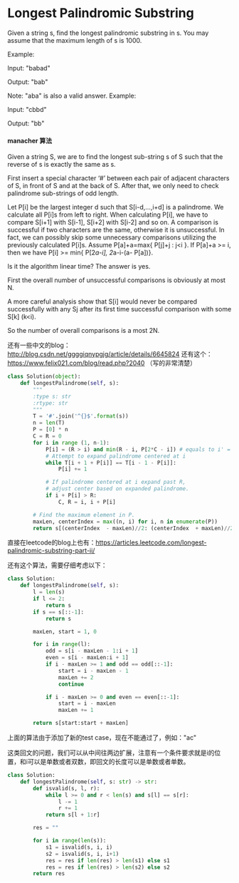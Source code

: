 # Longest Palindromic Substring

Given a string s, find the longest palindromic substring in s. You may assume that the maximum length of s is 1000.

Example:

Input: "babad"

Output: "bab"

Note: "aba" is also a valid answer.
Example:

Input: "cbbd"

Output: "bb"

#### manacher 算法

Given a string S, we are to find the longest sub-string s of S such that the reverse of s is exactly the same as s.

First insert a special character ‘#’ between each pair of adjacent characters of S, in front of S and at the back of S. After that, we only need to check palindrome sub-strings of odd length.

Let P[i] be the largest integer d such that S[i-d,…,i+d] is a palindrome.  We calculate all P[i]s from left to right. When calculating P[i], we have to compare S[i+1] with S[i-1], S[i+2] with S[i-2] and so on. A comparison is successful if two characters are the same, otherwise it is unsuccessful. In fact, we can possibly skip some unnecessary comparisons utilizing the previously calculated P[i]s.
Assume P[a]+a=max{ P[j]+j :  j<i }. If P[a]+a >= i, then we have P[i] >= min{ P[2*a-i],  2*a-i-(a- P[a])}.

Is it the algorithm linear time? The answer is yes.

First the overall number of unsuccessful comparisons is obviously at most N.

A more careful analysis show that S[i] would never be compared successfully with any S[j](j<i) after its first time successful comparison with some S[k] (k<i).

So the number of overall comparisons is a most 2N.

还有一些中文的blog：http://blog.csdn.net/ggggiqnypgjg/article/details/6645824
还有这个：https://www.felix021.com/blog/read.php?2040 （写的非常清楚）

```Python
class Solution(object):
    def longestPalindrome(self, s):
        """
        :type s: str
        :rtype: str
        """
        T = '#'.join('^{}$'.format(s))
        n = len(T)
        P = [0] * n
        C = R = 0
        for i in range (1, n-1):
            P[i] = (R > i) and min(R - i, P[2*C - i]) # equals to i' = C - (i-C)
            # Attempt to expand palindrome centered at i
            while T[i + 1 + P[i]] == T[i - 1 - P[i]]:
                P[i] += 1

            # If palindrome centered at i expand past R,
            # adjust center based on expanded palindrome.
            if i + P[i] > R:
                C, R = i, i + P[i]

        # Find the maximum element in P.
        maxLen, centerIndex = max((n, i) for i, n in enumerate(P))
        return s[(centerIndex  - maxLen)//2: (centerIndex  + maxLen)//2]
```

直接在leetcode的blog上也有：https://articles.leetcode.com/longest-palindromic-substring-part-ii/

还有这个算法，需要仔细考虑以下：

```Python
class Solution:
    def longestPalindrome(self, s):
        l = len(s)
        if l <= 2:
            return s
        if s == s[::-1]:
            return s

        maxLen, start = 1, 0

        for i in range(l):
            odd = s[i - maxLen - 1:i + 1]
            even = s[i - maxLen:i + 1]
            if i - maxLen >= 1 and odd == odd[::-1]:
                start = i - maxLen - 1
                maxLen += 2
                continue

            if i - maxLen >= 0 and even == even[::-1]:
                start = i - maxLen
                maxLen += 1

        return s[start:start + maxLen]
```

上面的算法由于添加了新的test case，现在不能通过了，例如："ac"

这类回文的问题，我们可以从中间往两边扩展，注意有一个条件要求就是i的位置，和i可以是单数或者双数，即回文的长度可以是单数或者单数。

```python
class Solution:
    def longestPalindrome(self, s: str) -> str:
        def isvalid(s, l, r):
            while l >= 0 and r < len(s) and s[l] == s[r]:
                l -= 1
                r += 1
            return s[l + 1:r]

        res = ""

        for i in range(len(s)):
            s1 = isvalid(s, i, i)
            s2 = isvalid(s, i, i+1)
            res = res if len(res) > len(s1) else s1
            res = res if len(res) > len(s2) else s2
        return res
```
